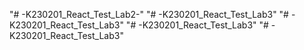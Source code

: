 "# -K230201_React_Test_Lab2-" 
"# -K230201_React_Test_Lab3" 
"# -K230201_React_Test_Lab3" 
"# -K230201_React_Test_Lab3" 
"# -K230201_React_Test_Lab3" 
